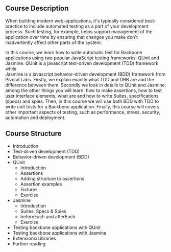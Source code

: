 ## Course Description

When building modern web-applications, 
it's typically considered best-practice to include automated testing as a part of your development process. 
Such testing, for example, helps support management of the application over time by ensuring that changes 
you make don't inadvertently affect other parts of the system.

In this course, we learn how to write automatic test for Backbone applications 
using two popular JavaScript testing frameworks: QUnit and Jasmine. 
QUnit is a javascript test-driven development (TDD) framework while  
Jasmine is a javascript behavior-driven development (BDD) framework from Pivotal Labs.
Firstly, we explain exactly what TDD and DBB are and the difference between them.
Secondly we look in details to QUnit and Jasmine: 
among the other things you will learn: how to make assertions, how to test user interface elements, 
what are and how to write Suites, specifications (specs) and spies.
Then, in this course we will use both BDD with TDD to write unit tests for a Backbone application.
Finally, this course will covers other important aspects of testing, such as performance, stress, security, automation and deployment. 

## Course Structure
* Introduction
* Test-driven development (TDD)
* Behavior-driven development (BDD)
* QUnit
  * Introduction
  * Assertions
  * Adding structure to assertions
  * Assertion examples
  * Fixtures
  * Exercise
* Jasmine
  * Introduction
  * Suites, Specs & Spies
  * beforeEach and afterEach
  * Exercise
* Testing backbone applications with QUnit 
* Testing backbone applications with Jasmine
* Extensions/Libraries
* Further reading
